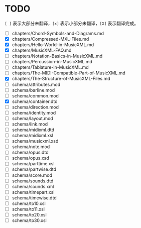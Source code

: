 # TODO

`[ ]` 表示大部分未翻译，`[x]` 表示小部分未翻译，`[X]` 表示翻译完成。

- [ ] chapters/Chord-Symbols-and-Diagrams.md
- [X] chapters/Compressed-MXL-Files.md
- [x] chapters/Hello-World-in-MusicXML.md
- [x] chapters/MusicXML-FAQ.md
- [ ] chapters/Notation-Basics-in-MusicXML.md
- [ ] chapters/Percussion-in-MusicXML.md
- [ ] chapters/Tablature-in-MusicXML.md
- [ ] chapters/The-MIDI-Compatible-Part-of-MusicXML.md
- [x] chapters/The-Structure-of-MusicXML-Files.md
- [ ] schema/attributes.mod
- [ ] schema/barline.mod
- [ ] schema/common.mod
- [X] schema/container.dtd
- [ ] schema/direction.mod
- [ ] schema/identity.mod
- [ ] schema/layout.mod
- [ ] schema/link.mod
- [ ] schema/midixml.dtd
- [ ] schema/midixml.xsl
- [ ] schema/musicxml.xsd
- [ ] schema/note.mod
- [ ] schema/opus.dtd
- [ ] schema/opus.xsd
- [ ] schema/parttime.xsl
- [ ] schema/partwise.dtd
- [ ] schema/score.mod
- [ ] schema/sounds.dtd
- [ ] schema/sounds.xml
- [ ] schema/timepart.xsl
- [ ] schema/timewise.dtd
- [ ] schema/to10.xsl
- [ ] schema/to11.xsl
- [ ] schema/to20.xsl
- [ ] schema/to30.xsl
